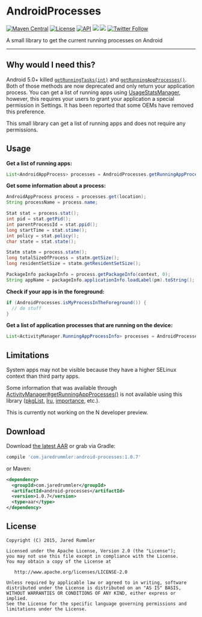 # AndroidProcesses

[![Maven Central](https://maven-badges.herokuapp.com/maven-central/com.jaredrummler/android-processes/badge.svg)](https://maven-badges.herokuapp.com/maven-central/com.jaredrummler/android-processes) [![License](http://img.shields.io/:license-apache-blue.svg)](LICENSE.txt) [![API](https://img.shields.io/badge/API-4%2B-blue.svg?style=flat)](https://android-arsenal.com/api?level=4) <a href="http://www.methodscount.com/?lib=com.jaredrummler%3Aandroid-processes%3A1.0.7" target="_blank"><img src="https://img.shields.io/badge/method count-227-e91e63.svg"></img></a> <a href="http://www.methodscount.com/?lib=com.jaredrummler%3Aandroid-processes%3A1.0.7" target="_blank"><img src="https://img.shields.io/badge/size-22 KB-e91e63.svg"></img></a> [![Twitter Follow](https://img.shields.io/twitter/follow/jrummy16.svg?style=social)](https://twitter.com/jrummy16)

A small library to get the current running processes on Android
___

Why would I need this?
----------------------

Android 5.0+ killed [`getRunningTasks(int)`](http://developer.android.com/intl/zh-cn/reference/android/app/ActivityManager.html#getRunningTasks(int)) and [`getRunningAppProcesses()`](http://developer.android.com/intl/zh-cn/reference/android/app/ActivityManager.html#getRunningAppProcesses()). Both of those methods are now deprecated and only return your application process. You can get a list of running apps using [UsageStatsManager](https://developer.android.com/reference/android/app/usage/UsageStatsManager.html), however, this requires your users to grant your application a special permission in Settings. It has been reported that some OEMs have removed this preference.

This small library can get a list of running apps and does not require any permissions.

Usage
-----

**Get a list of running apps:**

```java
List<AndroidAppProcess> processes = AndroidProcesses.getRunningAppProcesses();
```

**Get some information about a process:**

```java
AndroidAppProcess process = processes.get(location);
String processName = process.name;

Stat stat = process.stat();
int pid = stat.getPid();
int parentProcessId = stat.ppid();
long startTime = stat.stime();
int policy = stat.policy();
char state = stat.state();

Statm statm = process.statm();
long totalSizeOfProcess = statm.getSize();
long residentSetSize = statm.getResidentSetSize();

PackageInfo packageInfo = process.getPackageInfo(context, 0);
String appName = packageInfo.applicationInfo.loadLabel(pm).toString();
```

**Check if your app is in the foreground:**

```java
if (AndroidProcesses.isMyProcessInTheForeground()) {
  // do stuff
}
```

**Get a list of application processes that are running on the device:**

```java
List<ActivityManager.RunningAppProcessInfo> processes = AndroidProcesses.getRunningAppProcessInfo(ctx);
```

Limitations
-----------

System apps may not be visible because they have a higher SELinux context than third party apps.

Some information that was available through  [ActivityManager#getRunningAppProcesses()](http://developer.android.com/intl/zh-cn/reference/android/app/ActivityManager.html#getRunningAppProcesses()) is not available using this library ([pkgList](http://developer.android.com/reference/android/app/ActivityManager.RunningAppProcessInfo.html#pkgList), [lru](http://developer.android.com/intl/zh-cn/reference/android/app/ActivityManager.RunningAppProcessInfo.html#lru), [importance](http://developer.android.com/intl/zh-cn/reference/android/app/ActivityManager.RunningAppProcessInfo.html#importance), etc.).

This is currently not working on the N developer preview.

Download
--------

Download [the latest AAR](https://repo1.maven.org/maven2/com/jaredrummler/android-processes/1.0.7/android-processes-1.0.7.aar) or grab via Gradle:

```groovy
compile 'com.jaredrummler:android-processes:1.0.7'
```
or Maven:
```xml
<dependency>
  <groupId>com.jaredrummler</groupId>
  <artifactId>android-processes</artifactId>
  <version>1.0.7</version>
  <type>aar</type>
</dependency>
```

License
--------

    Copyright (C) 2015, Jared Rummler

    Licensed under the Apache License, Version 2.0 (the "License");
    you may not use this file except in compliance with the License.
    You may obtain a copy of the License at

       http://www.apache.org/licenses/LICENSE-2.0

    Unless required by applicable law or agreed to in writing, software
    distributed under the License is distributed on an "AS IS" BASIS,
    WITHOUT WARRANTIES OR CONDITIONS OF ANY KIND, either express or implied.
    See the License for the specific language governing permissions and
    limitations under the License.
